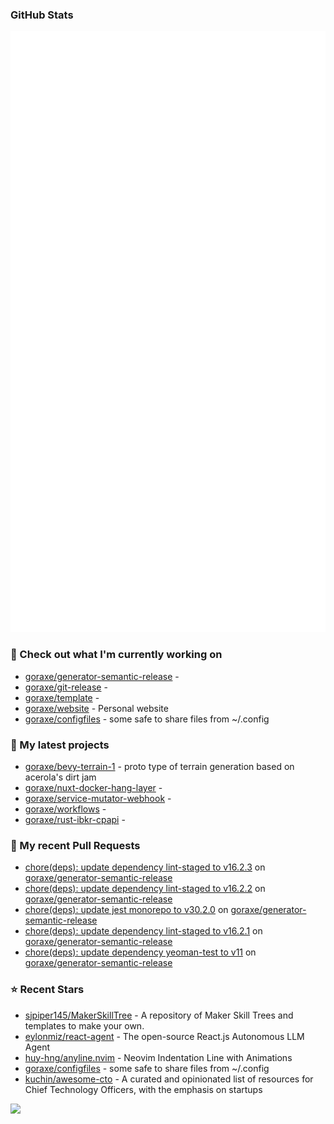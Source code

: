 
### GitHub Stats

<p align="left"><img src="https://raw.githubusercontent.com/goraxe/goraxe/main/github-metrics.svg" /></p>

### 👷 Check out what I'm currently working on

- [goraxe/generator-semantic-release](https://github.com/goraxe/generator-semantic-release) - 
- [goraxe/git-release](https://github.com/goraxe/git-release) - 
- [goraxe/template](https://github.com/goraxe/template) - 
- [goraxe/website](https://github.com/goraxe/website) - Personal website
- [goraxe/configfiles](https://github.com/goraxe/configfiles) - some safe to share files from ~/.config 
### 🌱 My latest projects

- [goraxe/bevy-terrain-1](https://github.com/goraxe/bevy-terrain-1) - proto type of terrain generation based on acerola&#39;s dirt jam
- [goraxe/nuxt-docker-hang-layer](https://github.com/goraxe/nuxt-docker-hang-layer) - 
- [goraxe/service-mutator-webhook](https://github.com/goraxe/service-mutator-webhook) - 
- [goraxe/workflows](https://github.com/goraxe/workflows) - 
- [goraxe/rust-ibkr-cpapi](https://github.com/goraxe/rust-ibkr-cpapi) - 
### 🔨 My recent Pull Requests

- [chore(deps): update dependency lint-staged to v16.2.3](https://github.com/goraxe/generator-semantic-release/pull/249) on [goraxe/generator-semantic-release](https://github.com/goraxe/generator-semantic-release)
- [chore(deps): update dependency lint-staged to v16.2.2](https://github.com/goraxe/generator-semantic-release/pull/248) on [goraxe/generator-semantic-release](https://github.com/goraxe/generator-semantic-release)
- [chore(deps): update jest monorepo to v30.2.0](https://github.com/goraxe/generator-semantic-release/pull/247) on [goraxe/generator-semantic-release](https://github.com/goraxe/generator-semantic-release)
- [chore(deps): update dependency lint-staged to v16.2.1](https://github.com/goraxe/generator-semantic-release/pull/246) on [goraxe/generator-semantic-release](https://github.com/goraxe/generator-semantic-release)
- [chore(deps): update dependency yeoman-test to v11](https://github.com/goraxe/generator-semantic-release/pull/245) on [goraxe/generator-semantic-release](https://github.com/goraxe/generator-semantic-release)
### ⭐ Recent Stars

- [sjpiper145/MakerSkillTree](https://github.com/sjpiper145/MakerSkillTree) - A repository of Maker Skill Trees and templates to make your own.  
- [eylonmiz/react-agent](https://github.com/eylonmiz/react-agent) - The open-source React.js Autonomous LLM Agent
- [huy-hng/anyline.nvim](https://github.com/huy-hng/anyline.nvim) - Neovim Indentation Line with Animations
- [goraxe/configfiles](https://github.com/goraxe/configfiles) - some safe to share files from ~/.config 
- [kuchin/awesome-cto](https://github.com/kuchin/awesome-cto) - A curated and opinionated list of resources for Chief Technology Officers, with the emphasis on startups

![](https://komarev.com/ghpvc/?username=goraxe)
